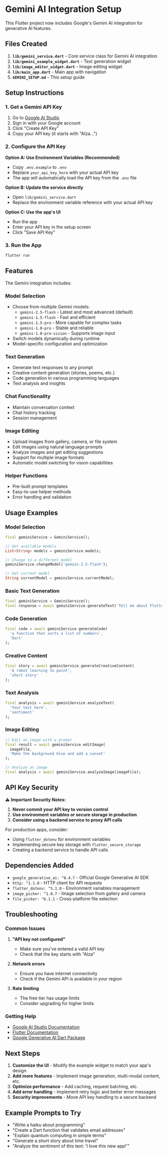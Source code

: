 # Gemini AI Integration Setup

This Flutter project now includes Google's Gemini AI integration for generative AI features.

## Files Created

1. **`lib/gemini_service.dart`** - Core service class for Gemini AI integration
2. **`lib/gemini_example_widget.dart`** - Text generation widget
3. **`lib/image_editor_widget.dart`** - Image editing widget
4. **`lib/main_app.dart`** - Main app with navigation
5. **`GEMINI_SETUP.md`** - This setup guide

## Setup Instructions

### 1. Get a Gemini API Key

1. Go to [Google AI Studio](https://makersuite.google.com/app/apikey)
2. Sign in with your Google account
3. Click "Create API Key"
4. Copy your API key (it starts with "AIza...")

### 2. Configure the API Key

**Option A: Use Environment Variables (Recommended)**

- Copy `.env.example` to `.env`
- Replace `your_api_key_here` with your actual API key
- The app will automatically load the API key from the `.env` file

**Option B: Update the service directly**

- Open `lib/gemini_service.dart`
- Replace the environment variable reference with your actual API key

**Option C: Use the app's UI**

- Run the app
- Enter your API key in the setup screen
- Click "Save API Key"

### 3. Run the App

```bash
flutter run
```

## Features

The Gemini integration includes:

### Model Selection

- Choose from multiple Gemini models:
  - `gemini-2.5-flash` - Latest and most advanced (default)
  - `gemini-1.5-flash` - Fast and efficient
  - `gemini-1.5-pro` - More capable for complex tasks
  - `gemini-1.0-pro` - Stable and reliable
  - `gemini-1.0-pro-vision` - Supports image input
- Switch models dynamically during runtime
- Model-specific configuration and optimization

### Text Generation

- Generate text responses to any prompt
- Creative content generation (stories, poems, etc.)
- Code generation in various programming languages
- Text analysis and insights

### Chat Functionality

- Maintain conversation context
- Chat history tracking
- Session management

### Image Editing

- Upload images from gallery, camera, or file system
- Edit images using natural language prompts
- Analyze images and get editing suggestions
- Support for multiple image formats
- Automatic model switching for vision capabilities

### Helper Functions

- Pre-built prompt templates
- Easy-to-use helper methods
- Error handling and validation

## Usage Examples

### Model Selection

```dart
final geminiService = GeminiService();

// Get available models
List<String> models = geminiService.models;

// Change to a different model
geminiService.changeModel('gemini-2.5-flash');

// Get current model
String currentModel = geminiService.currentModel;
```

### Basic Text Generation

```dart
final geminiService = GeminiService();
final response = await geminiService.generateText('Tell me about Flutter');
```

### Code Generation

```dart
final code = await geminiService.generateCode(
  'a function that sorts a list of numbers',
  'Dart'
);
```

### Creative Content

```dart
final story = await geminiService.generateCreativeContent(
  'A robot learning to paint',
  'short story'
);
```

### Text Analysis

```dart
final analysis = await geminiService.analyzeText(
  'Your text here',
  'sentiment'
);
```

### Image Editing

```dart
// Edit an image with a prompt
final result = await geminiService.editImage(
  imageFile,
  'Make the background blue and add a sunset'
);

// Analyze an image
final analysis = await geminiService.analyzeImage(imageFile);
```

## API Key Security

⚠️ **Important Security Notes:**

1. **Never commit your API key to version control**
2. **Use environment variables or secure storage in production**
3. **Consider using a backend service to proxy API calls**

For production apps, consider:

- Using `flutter_dotenv` for environment variables
- Implementing secure key storage with `flutter_secure_storage`
- Creating a backend service to handle API calls

## Dependencies Added

- `google_generative_ai: ^0.4.7` - Official Google Generative AI SDK
- `http: ^1.1.0` - HTTP client for API requests
- `flutter_dotenv: ^5.1.0` - Environment variables management
- `image_picker: ^1.0.7` - Image selection from gallery and camera
- `file_picker: ^6.1.1` - Cross-platform file selection

## Troubleshooting

### Common Issues

1. **"API key not configured"**

   - Make sure you've entered a valid API key
   - Check that the key starts with "AIza"

2. **Network errors**

   - Ensure you have internet connectivity
   - Check if the Gemini API is available in your region

3. **Rate limiting**
   - The free tier has usage limits
   - Consider upgrading for higher limits

### Getting Help

- [Google AI Studio Documentation](https://ai.google.dev/docs)
- [Flutter Documentation](https://docs.flutter.dev/)
- [Google Generative AI Dart Package](https://pub.dev/packages/google_generative_ai)

## Next Steps

1. **Customize the UI** - Modify the example widget to match your app's design
2. **Add more features** - Implement image generation, multi-modal content, etc.
3. **Optimize performance** - Add caching, request batching, etc.
4. **Add error handling** - Implement retry logic and better error messages
5. **Security improvements** - Move API key handling to a secure backend

## Example Prompts to Try

- "Write a haiku about programming"
- "Create a Dart function that validates email addresses"
- "Explain quantum computing in simple terms"
- "Generate a short story about time travel"
- "Analyze the sentiment of this text: 'I love this new app!'"
